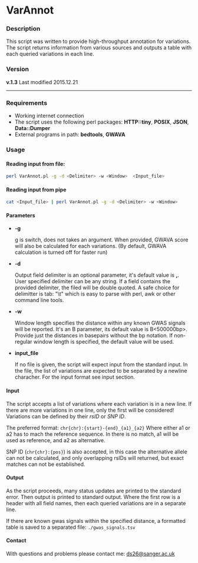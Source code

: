 # VarAnnot

### Description

This script was written to provide high-throughput annotation for variations.
The script returns information from various sources and outputs a table with
each queried variations in each line.

### Version

**v.1.3** Last modified 2015.12.21

***

### Requirements

* Working internet connection
* The script uses the following perl packages: **HTTP::tiny**, **POSIX**, **JSON**, **Data::Dumper**
* External programs in path: **bedtools**, **GWAVA**

### Usage

#### Reading input from file:

```bash
perl VarAnnot.pl -g -d <Delimiter> -w <Window>  <Input_file>
```

#### Reading input from pipe

```bash
cat <Input_file> | perl VarAnnot.pl -g -d <Delimiter> -w <Window>
```

#### Parameters
* **-g**

   g is switch, does not takes an argument. When provided, GWAVA score will also be calculated for each variations.
(By default, GWAVA calculation is turned off for faster run)

* **-d**

   Output field delimiter is an optional parameter, it's default value is **,**. User specified delimiter
can be any string. If a field contains the provided delimiter, the filed will be double quoted.
A safe choice for delimitter is tab: "\t" which is easy to parse with perl, awk or other command line tools.

* **-w**

   Window length specifies the distance within any known GWAS signals will be reported.
It's an B<optional> parameter, its default value is B<500000bp>. Provide just the
distances in basepairs without the bp notation. If non-regular window length is
specified, the default value will be used.

* **input_file**

   If no file is given, the script will expect input from the standard input. In the file, the
list of variations are expected to be separated by a newline characher. For the input format see input section.

#### Input

The script accepts a list of variations where each variation is in a new line.
If there are more variations in one line, only the first will be considered!
Variations can be defined by their *rsID* or *SNP ID*.

The preferred format: `chr{chr}:{start}-{end}_{a1}_{a2}`
Where either a1 or a2 has to mach the reference sequence. In there is no match,
a1 will be used as reference, and a2 as alternative.

SNP ID (`chr{chr}:{pos}`) is also accepted, in this case the alternative allele can not
be calculated, and only overlapping rsIDs will returned, but exact matches can not be established.

#### Output

As the script proceeds, many status updates are printed to the standard error.
Then output is printed to standard output. Where the first row is a header with
all field names, then each queried variations are in a separate line.

If there are known gwas signals within the specified distance, a formatted table
is saved to a separated file: `./gwas_signals.tsv`

#### Contact

With questions and problems please contact me: ds26@sanger.ac.uk
